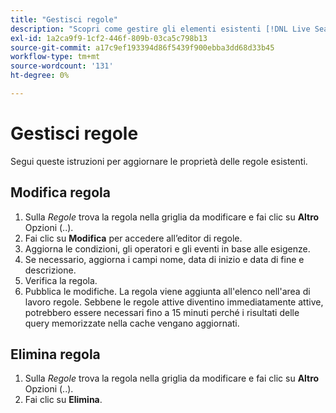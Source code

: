 ```yaml
---
title: "Gestisci regole"
description: "Scopri come gestire gli elementi esistenti [!DNL Live Search] regole."
exl-id: 1a2ca9f9-1cf2-446f-809b-03ca5c798b13
source-git-commit: a17c9ef193394d86f5439f900ebba3dd68d33b45
workflow-type: tm+mt
source-wordcount: '131'
ht-degree: 0%

---
```


# Gestisci regole

Segui queste istruzioni per aggiornare le proprietà delle regole esistenti.

## Modifica regola

1. Sulla *Regole* trova la regola nella griglia da modificare e fai clic su **Altro** Opzioni (..).
1. Fai clic su **Modifica** per accedere all’editor di regole.
1. Aggiorna le condizioni, gli operatori e gli eventi in base alle esigenze.
1. Se necessario, aggiorna i campi nome, data di inizio e data di fine e descrizione.
1. Verifica la regola.
1. Pubblica le modifiche.
La regola viene aggiunta all&#39;elenco nell&#39;area di lavoro regole. Sebbene le regole attive diventino immediatamente attive, potrebbero essere necessari fino a 15 minuti perché i risultati delle query memorizzate nella cache vengano aggiornati.

## Elimina regola

1. Sulla *Regole* trova la regola nella griglia da modificare e fai clic su **Altro** Opzioni (..).
1. Fai clic su **Elimina**.

